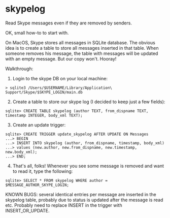 skypelog
========

Read Skype messages even if they are removed by senders.

OK, small how-to to start with.

On MacOS, Skype stores all messages in SQLite database. The obvious idea is to create a table to store all messages
inserted in that table. When someone removes his message, the table with messages will be updated with an empty message.
But our copy won't. Hooray!

Walkthrough:

1. Login to the skype DB on your local machine:

```
> sqlite3 /Users/$USERNAME/Library/Application\ Support/Skype/$SKYPE_LOGIN/main.db
```

2. Create a table to store our skype log (I decided to keep just a few fields):

```
sqlite> CREATE TABLE skypelog (author TEXT, from_dispname TEXT, timestamp INTEGER, body_xml TEXT);
```

3. Create an update trigger:

```
sqlite> CREATE TRIGGER update_skypelog AFTER UPDATE ON Messages
...> BEGIN
...> INSERT INTO skypelog (author, from_dispname, timestamp, body_xml)
...> values (new.author, new.from_dispname, new.timestamp, new.body_xml);
...> END;
```

4. That's all, folks! Whenever you see some message is removed and want to read it, type the following:

```
sqlite> SELECT * FROM skypelog WHERE author = $MESSAGE_AUTHOR_SKYPE_LOGIN;
```

KNOWN BUGS: several identical entries per message are inserted in the skypelog table, probably due to status is updated 
after the message is read etc. Probably need to replace INSERT in the trigger with INSERT_OR_UPDATE.